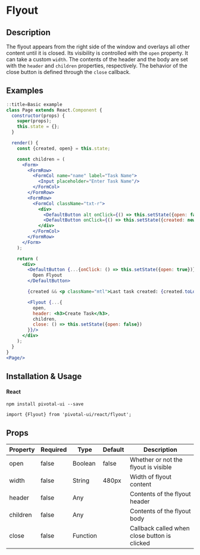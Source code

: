 # Flyout

## Description
The flyout appears from the right side of the window and overlays all other content until it is closed. Its
visibility is controlled with the `open` property. It can take a custom `width`. The contents of the header
and the body are set with the `header` and `children` properties, respectively. The behavior of the close
button is defined through the `close` callback.

## Examples

```jsx
::title=Basic example
class Page extends React.Component {
  constructor(props) {
    super(props);
    this.state = {};
  }

  render() {
    const {created, open} = this.state;

    const children = (
      <Form>
        <FormRow>
          <FormCol name="name" label="Task Name">
            <Input placeholder="Enter Task Name"/>
          </FormCol>
        </FormRow>
        <FormRow>
          <FormCol className="txt-r">
            <div>
              <DefaultButton alt onClick={() => this.setState({open: false})}>Cancel</DefaultButton>
              <DefaultButton onClick={() => this.setState({created: new Date(), open: false})}>Create</DefaultButton>
            </div>
          </FormCol>
        </FormRow>
      </Form>
    );

    return (
      <div>
        <DefaultButton {...{onClick: () => this.setState({open: true})}}>
          Open Flyout
        </DefaultButton>

        {created && <p className="mtl">Last task created: {created.toLocaleString()}</p>}

        <Flyout {...{
          open,
          header: <h3>Create Task</h3>,
          children,
          close: () => this.setState({open: false})
        }}/>
      </div>
    );
  }
}
<Page/>
```

## Installation & Usage

#### React
`npm install pivotal-ui --save`

`import {Flyout} from 'pivotal-ui/react/flyout';`

## Props

Property   | Required | Type     | Default | Description
-----------|----------|----------|---------|------------
open       | false    | Boolean  | false   | Whether or not the flyout is visible
width      | false    | String   | 480px   | Width of flyout content
header     | false    | Any      |         | Contents of the flyout header
children   | false    | Any      |         | Contents of the flyout body
close      | false    | Function |         | Callback called when close button is clicked